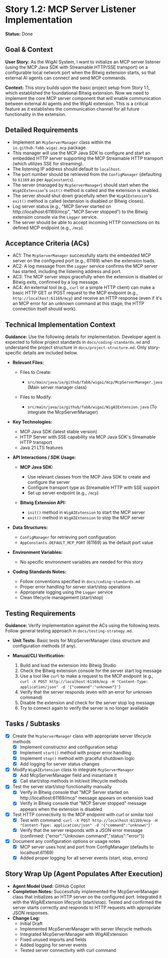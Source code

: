 # Story 1.2: MCP Server Listener Implementation

**Status:** Done

## Goal & Context

**User Story:** As the WigAI System, I want to initialize an MCP server listener (using the MCP Java SDK with Streamable HTTP/SSE transport) on a configurable local network port when the Bitwig extension starts, so that external AI agents can connect and send MCP commands.

**Context:** This story builds upon the basic project setup from Story 1.1, which established the foundational Bitwig extension. Now we need to implement the core MCP server component that will enable communication between external AI agents and the WigAI extension. This is a critical feature as it establishes the communication channel for all future functionality in the extension.

## Detailed Requirements

* Implement an `McpServerManager` class within the `io.github.fabb.wigai.mcp` package.
* This manager will use the MCP Java SDK to configure and start an embedded HTTP server supporting the MCP Streamable HTTP transport (which utilizes SSE for streaming).
* The listening IP address should default to `localhost`.
* The port number should be retrieved from the `ConfigManager` (defaulting to `61169` as per `AppConstants`).
* The server (managed by `McpServerManager`) should start when the `WigAIExtension`'s `init()` method is called and the extension is enabled.
* The server should shut down gracefully when the `WigAIExtension`'s `exit()` method is called (extension is disabled or Bitwig closes).
* Log server status (e.g., "MCP Server started on http://localhost:61169/mcp", "MCP Server stopped") to the Bitwig extension console via the `Logger` service.
* The server should be able to accept incoming HTTP connections on its defined MCP endpoint (e.g., `/mcp`).

## Acceptance Criteria (ACs)

* AC1: The `McpServerManager` successfully starts the embedded MCP server on the configured port (e.g., 61169) when the extension loads.
* AC2: A log message from the `Logger` service confirms the MCP server has started, including the listening address and port.
* AC3: The MCP server stops gracefully when the extension is disabled or Bitwig exits, confirmed by a log message.
* AC4: An external tool (e.g., `curl` or a simple HTTP client) can make a basic HTTP GET or POST request to the MCP endpoint (e.g., `http://localhost:61169/mcp`) and receive an HTTP response (even if it's an MCP error for an unknown command at this stage, the HTTP connection itself should work).

## Technical Implementation Context

**Guidance:** Use the following details for implementation. Developer agent is expected to follow project standards in `docs/coding-standards.md` and understand the project structure in `docs/project-structure.md`. Only story-specific details are included below.

- **Relevant Files:**

  - Files to Create:
    - `src/main/java/io/github/fabb/wigai/mcp/McpServerManager.java` (Main server manager class)

  - Files to Modify:
    - `src/main/java/io/github/fabb/wigai/WigAIExtension.java` (To integrate the McpServerManager)

- **Key Technologies:**

  - MCP Java SDK (latest stable version)
  - HTTP Server with SSE capability via MCP Java SDK's Streamable HTTP transport
  - Java 21 LTS features

- **API Interactions / SDK Usage:**

  - **MCP Java SDK:**
    - Use relevant classes from the MCP Java SDK to create and configure the server
    - Configure transport type as Streamable HTTP with SSE support
    - Set up server endpoint (e.g., `/mcp`)
  
  - **Bitwig Extension API:**
    - `init()` method in `WigAIExtension` to start the MCP server
    - `exit()` method in `WigAIExtension` to stop the MCP server

- **Data Structures:**

  - `ConfigManager` for retrieving port configuration
  - `AppConstants.DEFAULT_MCP_PORT` (61169) as the default port value

- **Environment Variables:**

  - No specific environment variables are needed for this story

- **Coding Standards Notes:**

  - Follow conventions specified in `docs/coding-standards.md`
  - Proper error handling for server start/stop operations
  - Appropriate logging using the `Logger` service
  - Clean lifecycle management (start/stop)

## Testing Requirements

**Guidance:** Verify implementation against the ACs using the following tests. Follow general testing approach in `docs/testing-strategy.md`.

- **Unit Tests:** Basic tests for McpServerManager class structure and configuration methods (if any).

- **Manual/CLI Verification:**
  1. Build and load the extension into Bitwig Studio
  2. Check the Bitwig extension console for the server start log message
  3. Use a tool like `curl` to make a request to the MCP endpoint (e.g., `curl -X POST http://localhost:61169/mcp -H "Content-Type: application/json" -d '{"command":"unknown"}'`)
  4. Verify that the server responds (even with an error for unknown command)
  5. Disable the extension and check for the server stop log message
  6. Try to connect again to verify the server is no longer available

## Tasks / Subtasks

- [x] Create the `McpServerManager` class with appropriate server lifecycle methods
  - [x] Implement constructor and configuration setup
  - [x] Implement `start()` method with proper error handling
  - [x] Implement `stop()` method with graceful shutdown logic
  - [x] Add logging for server status changes
- [x] Modify `WigAIExtension` class to integrate `McpServerManager`
  - [x] Add McpServerManager field and instantiate it
  - [x] Call start/stop methods in init/exit lifecycle methods
- [x] Test the server start/stop functionality manually
  - [x] Verify in Bitwig console that "MCP Server started on http://localhost:61169/mcp" message appears on extension load
  - [x] Verify in Bitwig console that "MCP Server stopped" message appears when the extension is disabled
- [x] Test HTTP connectivity to the MCP endpoint with curl or similar tool
  - [x] Test with command: `curl -X POST http://localhost:61169/mcp -H "Content-Type: application/json" -d '{"command":"unknown"}'`
  - [x] Verify that the server responds with a JSON error message (confirmed: {"error":"Unknown command","status":"error"})
- [x] Document any configuration options or usage notes
  - [x] MCP server uses host and port from ConfigManager (defaults to localhost:61169)
  - [x] Added proper logging for all server events (start, stop, errors)

## Story Wrap Up (Agent Populates After Execution)

- **Agent Model Used:** GitHub Copilot
- **Completion Notes:** Successfully implemented the McpServerManager class that initializes an HTTP server on the configured port. Integrated it with the WigAIExtension lifecycle (start/stop). Tested and confirmed the server starts correctly and responds to HTTP requests with appropriate JSON responses.
- **Change Log:** 
  - Initial Draft
  - Implemented McpServerManager with server lifecycle methods
  - Integrated McpServerManager with WigAIExtension
  - Fixed unused imports and fields
  - Added logging for server events
  - Tested server connectivity with curl command
